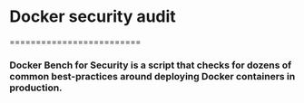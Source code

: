 # Docker security audit
=========================
### Docker Bench for Security is a script that checks for dozens of common best-practices around deploying Docker containers in production.

